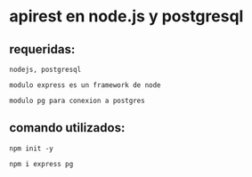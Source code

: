 # apirest en node.js y postgresql

## requeridas:
```
nodejs, postgresql 
```
```
modulo express es un framework de node
```
```
modulo pg para conexion a postgres
```

## comando utilizados:
```
npm init -y
```
```
npm i express pg
```
